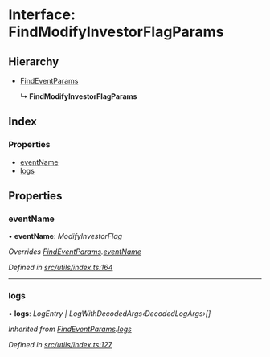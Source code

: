 # Interface: FindModifyInvestorFlagParams

## Hierarchy

- [FindEventParams](_utils_index_.findeventparams.md)

  ↳ **FindModifyInvestorFlagParams**

## Index

### Properties

- [eventName](_utils_index_.findmodifyinvestorflagparams.md#eventname)
- [logs](_utils_index_.findmodifyinvestorflagparams.md#logs)

## Properties

### eventName

• **eventName**: _ModifyInvestorFlag_

_Overrides [FindEventParams](_utils_index_.findeventparams.md).[eventName](_utils_index_.findeventparams.md#eventname)_

_Defined in [src/utils/index.ts:164](https://github.com/PolymathNetwork/polymath-sdk/blob/a1cd5e3/src/utils/index.ts#L164)_

---

### logs

• **logs**: _LogEntry | LogWithDecodedArgs‹DecodedLogArgs›[]_

_Inherited from [FindEventParams](_utils_index_.findeventparams.md).[logs](_utils_index_.findeventparams.md#logs)_

_Defined in [src/utils/index.ts:127](https://github.com/PolymathNetwork/polymath-sdk/blob/a1cd5e3/src/utils/index.ts#L127)_
